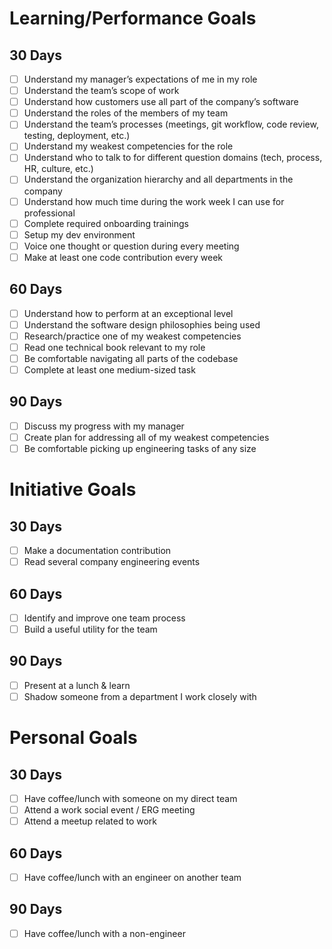 # Learning/Performance Goals

## 30 Days

- [ ] Understand my manager’s expectations of me in my role
- [ ] Understand the team’s scope of work
- [ ] Understand how customers use all part of the company’s software
- [ ] Understand the roles of the members of my team
- [ ] Understand the team’s processes (meetings, git workflow, code review, testing, deployment, etc.)
- [ ] Understand my weakest competencies for the role
- [ ] Understand who to talk to for different question domains (tech, process, HR, culture, etc.)
- [ ] Understand the organization hierarchy and all departments in the company
- [ ] Understand how much time during the work week I can use for professional
- [ ] Complete required onboarding trainings
- [ ] Setup my dev environment
- [ ] Voice one thought or question during every meeting
- [ ] Make at least one code contribution every week

## 60 Days

- [ ] Understand how to perform at an exceptional level
- [ ] Understand the software design philosophies being used
- [ ] Research/practice one of my weakest competencies
- [ ] Read one technical book relevant to my role
- [ ] Be comfortable navigating all parts of the codebase
- [ ] Complete at least one medium-sized task

## 90 Days

- [ ] Discuss my progress with my manager
- [ ] Create plan for addressing all of my weakest competencies
- [ ] Be comfortable picking up engineering tasks of any size

# Initiative Goals

## 30 Days

- [ ] Make a documentation contribution
- [ ] Read several company engineering events

## 60 Days

- [ ] Identify and improve one team process
- [ ] Build a useful utility for the team

## 90 Days

- [ ] Present at a lunch & learn
- [ ] Shadow someone from a department I work closely with

# Personal Goals

## 30 Days

- [ ] Have coffee/lunch with someone on my direct team
- [ ] Attend a work social event / ERG meeting
- [ ] Attend a meetup related to work

## 60 Days

- [ ] Have coffee/lunch with an engineer on another team

## 90 Days

- [ ] Have coffee/lunch with a non-engineer

